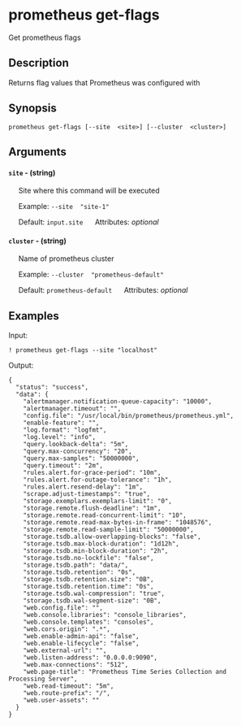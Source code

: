 # prometheus get-flags

Get prometheus flags

## Description

Returns flag values that Prometheus was configured with

## Synopsis

`prometheus get-flags [--site  <site>] [--cluster  <cluster>]`

## Arguments


#### `site` - (string)

&nbsp;&nbsp;&nbsp;&nbsp; Site where this command will be executed  

&nbsp;&nbsp;&nbsp;&nbsp; Example:  `--site  "site-1"`

&nbsp;&nbsp;&nbsp;&nbsp; Default: `input.site`
&nbsp;&nbsp;&nbsp;&nbsp; Attributes: _optional_  


#### `cluster` - (string)

&nbsp;&nbsp;&nbsp;&nbsp; Name of prometheus cluster  

&nbsp;&nbsp;&nbsp;&nbsp; Example:  `--cluster  "prometheus-default"`

&nbsp;&nbsp;&nbsp;&nbsp; Default: `prometheus-default`
&nbsp;&nbsp;&nbsp;&nbsp; Attributes: _optional_  



## Examples

Input: 
```
! prometheus get-flags --site "localhost"
```
Output: 
```
{
  "status": "success",
  "data": {
    "alertmanager.notification-queue-capacity": "10000",
    "alertmanager.timeout": "",
    "config.file": "/usr/local/bin/prometheus/prometheus.yml",
    "enable-feature": "",
    "log.format": "logfmt",
    "log.level": "info",
    "query.lookback-delta": "5m",
    "query.max-concurrency": "20",
    "query.max-samples": "50000000",
    "query.timeout": "2m",
    "rules.alert.for-grace-period": "10m",
    "rules.alert.for-outage-tolerance": "1h",
    "rules.alert.resend-delay": "1m",
    "scrape.adjust-timestamps": "true",
    "storage.exemplars.exemplars-limit": "0",
    "storage.remote.flush-deadline": "1m",
    "storage.remote.read-concurrent-limit": "10",
    "storage.remote.read-max-bytes-in-frame": "1048576",
    "storage.remote.read-sample-limit": "50000000",
    "storage.tsdb.allow-overlapping-blocks": "false",
    "storage.tsdb.max-block-duration": "1d12h",
    "storage.tsdb.min-block-duration": "2h",
    "storage.tsdb.no-lockfile": "false",
    "storage.tsdb.path": "data/",
    "storage.tsdb.retention": "0s",
    "storage.tsdb.retention.size": "0B",
    "storage.tsdb.retention.time": "0s",
    "storage.tsdb.wal-compression": "true",
    "storage.tsdb.wal-segment-size": "0B",
    "web.config.file": "",
    "web.console.libraries": "console_libraries",
    "web.console.templates": "consoles",
    "web.cors.origin": ".*",
    "web.enable-admin-api": "false",
    "web.enable-lifecycle": "false",
    "web.external-url": "",
    "web.listen-address": "0.0.0.0:9090",
    "web.max-connections": "512",
    "web.page-title": "Prometheus Time Series Collection and Processing Server",
    "web.read-timeout": "5m",
    "web.route-prefix": "/",
    "web.user-assets": ""
  }
}
```

